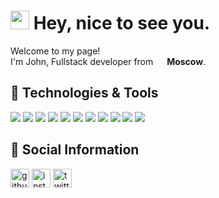 <h1><img src="https://emojis.slackmojis.com/emojis/images/1531849430/4246/blob-sunglasses.gif?1531849430" width="30"/> Hey, nice to see you.</h1>

<p>Welcome to my page! </br> I'm John, Fullstack developer from <img src="https://hatscripts.github.io/circle-flags/flags/ru.svg" width="14"> <b>Moscow</b>.

## 🔧 Technologies & Tools
![](https://img.shields.io/badge/-Linux-informational?style=flat&logo=linux&logoColor=white&color=0871c4)
![](https://img.shields.io/badge/-Windows-informational?style=flat&logo=windows&logoColor=white&color=0871c4)
![](https://img.shields.io/badge/-Git-informational?style=flat&logo=git&logoColor=white&color=0871c4)
![](https://img.shields.io/badge/-PyCharm-informational?style=flat&logo=intellij-idea&logoColor=white&color=0871c4)
![](https://img.shields.io/badge/-Python-informational?style=flat&logo=python&logoColor=white&color=c41e3a)
![](https://img.shields.io/badge/-JavaScript-informational?style=flat&logo=javascript&logoColor=white&color=c41e3a)
![](https://img.shields.io/badge/-Vue-informational?style=flat&logo=vue.js&logoColor=white&color=c41e3a)
![](https://img.shields.io/badge/-PostgreSQL-informational?style=flat&logo=postgresql&logoColor=white&color=3b77aa)
![](https://img.shields.io/badge/-MySQL-informational?style=flat&logo=mysql&logoColor=white&color=3b77aa)
![](https://img.shields.io/badge/-Docker-informational?style=flat&logo=docker&logoColor=white&color=3b77aa)
![](https://img.shields.io/badge/-VMware-informational?style=flat&logo=vmware&logoColor=white&color=3b77aa)

## 📌 Social Information
[<img src='https://cdn.jsdelivr.net/npm/simple-icons@3.0.1/icons/github.svg' alt='github' height='30'>](https://github.com/likiblack)  [<img src='https://cdn.jsdelivr.net/npm/simple-icons@3.0.1/icons/instagram.svg' alt='instagram' height='30'>](https://www.instagram.com/likiblack/)  [<img src='https://cdn.jsdelivr.net/npm/simple-icons@3.0.1/icons/twitter.svg' alt='twitter' height='30'>](https://twitter.com/stillsey)
